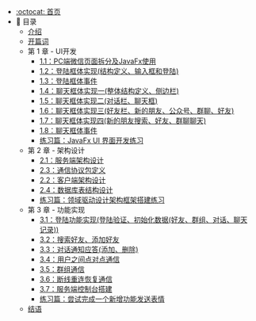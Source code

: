 * [:octocat: 首页](/README)
* :memo: 目录
    * [介绍](/notes/申请专栏.md)
    * [开篇词](#)
    * 第 1 章 - UI开发
        * [1.1：PC端微信页面拆分及JavaFx使用](#)
        * [1.2：登陆框体实现(结构定义、输入框和登陆)](#)
        * [1.3：登陆框体事件](#)
        * [1.4：聊天框体实现一(整体结构定义、侧边栏)](#)
        * [1.5：聊天框体实现二(对话栏、聊天框)](#)
        * [1.6：聊天框体实现三(好友栏、新的朋友、公众号、群聊、好友)](#)
        * [1.7：聊天框体实现四(新的朋友搜索、好友、群聊聊天)](#)
        * [1.8：聊天框体事件](#)
        * [练习篇：JavaFx UI 界面开发练习](#)
    * 第 2 章 - 架构设计
        * [2.1：服务端架构设计](#)
        * [2.3：通信协议包定义](#)
        * [2.2：客户端架构设计](#)
        * [2.4：数据库表结构设计](#)
        * [练习篇：领域驱动设计架构框架搭建练习](#)
    * 第 3 章 - 功能实现  
        * [3.1：登陆功能实现(登陆验证、初始化数据(好友、群组、对话、聊天记录))](#)
        * [3.2：搜索好友、添加好友](#)
        * [3.3：对话通知应答(添加、删除)](#)
        * [3.4：用户之间点对点通信](#)
        * [3.5：群组通信](#)
        * [3.6：断线重连恢复通信](#)
        * [3.7：服务端控制台搭建](#)
        * [练习篇：尝试完成一个新增功能发送表情](#)
    * [结语](#)